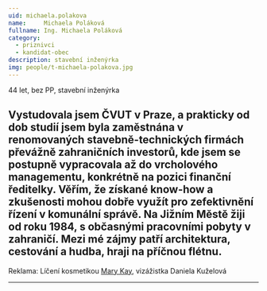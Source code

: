 ```yaml
---
uid: michaela.polakova
name:     Michaela Poláková
fullname: Ing. Michaela Poláková
category:
  - priznivci
  - kandidat-obec
description: stavební inženýrka
img: people/t-michaela-polakova.jpg
---
```


44 let, bez PP, stavební inženýrka

Vystudovala jsem ČVUT v Praze, a prakticky od dob studií jsem byla zaměstnána  v renomovaných stavebně-technických firmách převážně zahraničních investorů, kde jsem se postupně vypracovala až do vrcholového managementu, konkrétně na pozici finanční ředitelky. Věřím, že získané know-how a zkušenosti  mohou dobře využít pro zefektivnění  řízení v komunální správě. Na Jižním Městě žiji od roku 1984, s občasnými pracovními pobyty v zahraničí. Mezi mé zájmy patří architektura, cestování a hudba, hraji na příčnou flétnu.  
---


Reklama: Líčení kosmetikou <a href="mailto:Daniela01@seznam.cz">Mary Kay</a>, vizážistka Daniela Kuželová  

---